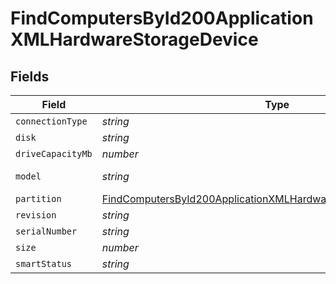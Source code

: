 # FindComputersById200ApplicationXMLHardwareStorageDevice


## Fields

| Field                                                                                                                                                             | Type                                                                                                                                                              | Required                                                                                                                                                          | Description                                                                                                                                                       | Example                                                                                                                                                           |
| ----------------------------------------------------------------------------------------------------------------------------------------------------------------- | ----------------------------------------------------------------------------------------------------------------------------------------------------------------- | ----------------------------------------------------------------------------------------------------------------------------------------------------------------- | ----------------------------------------------------------------------------------------------------------------------------------------------------------------- | ----------------------------------------------------------------------------------------------------------------------------------------------------------------- |
| `connectionType`                                                                                                                                                  | *string*                                                                                                                                                          | :heavy_minus_sign:                                                                                                                                                | N/A                                                                                                                                                               | false                                                                                                                                                             |
| `disk`                                                                                                                                                            | *string*                                                                                                                                                          | :heavy_minus_sign:                                                                                                                                                | N/A                                                                                                                                                               | disk0                                                                                                                                                             |
| `driveCapacityMb`                                                                                                                                                 | *number*                                                                                                                                                          | :heavy_minus_sign:                                                                                                                                                | N/A                                                                                                                                                               | 512287                                                                                                                                                            |
| `model`                                                                                                                                                           | *string*                                                                                                                                                          | :heavy_minus_sign:                                                                                                                                                | N/A                                                                                                                                                               | Apple SSD SM0512F                                                                                                                                                 |
| `partition`                                                                                                                                                       | [FindComputersById200ApplicationXMLHardwareStorageDevicePartition](../../models/operations/findcomputersbyid200applicationxmlhardwarestoragedevicepartition.md)[] | :heavy_minus_sign:                                                                                                                                                | N/A                                                                                                                                                               |                                                                                                                                                                   |
| `revision`                                                                                                                                                        | *string*                                                                                                                                                          | :heavy_minus_sign:                                                                                                                                                | N/A                                                                                                                                                               | UXM2JA1Q                                                                                                                                                          |
| `serialNumber`                                                                                                                                                    | *string*                                                                                                                                                          | :heavy_minus_sign:                                                                                                                                                | N/A                                                                                                                                                               | S1K5NYADC12934                                                                                                                                                    |
| `size`                                                                                                                                                            | *number*                                                                                                                                                          | :heavy_minus_sign:                                                                                                                                                | N/A                                                                                                                                                               | 512287                                                                                                                                                            |
| `smartStatus`                                                                                                                                                     | *string*                                                                                                                                                          | :heavy_minus_sign:                                                                                                                                                | N/A                                                                                                                                                               | Verified                                                                                                                                                          |
